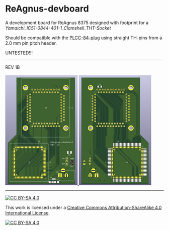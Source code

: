 # ReAgnus-devboard
A development board for ReAgnus 8375 designed with footprint for a _Yamaichi_IC51-0844-401-1_Clamshell_THT-Socket_ <br />

Should be compatible with the [PLCC-84-plug](https://github.com/jbilander/PLCC-84-plug) using straight TH-pins from a 2.0 mm pin pitch header.

UNTESTED!!!

***
REV 1B
<br /><br />
<a href="images/ReAgnus-devboard_pic1.png">
<img src="images/ReAgnus-devboard_pic1.png" width="230" height="350">
</a>
<a href="images/ReAgnus-devboard_pic2.png">
<img src="images/ReAgnus-devboard_pic2.png" width="230" height="350">
</a>

***

[![CC BY-SA 4.0][cc-by-sa-shield]][cc-by-sa]

This work is licensed under a
[Creative Commons Attribution-ShareAlike 4.0 International License][cc-by-sa].

[![CC BY-SA 4.0][cc-by-sa-image]][cc-by-sa]

[cc-by-sa]: http://creativecommons.org/licenses/by-sa/4.0/
[cc-by-sa-image]: https://licensebuttons.net/l/by-sa/4.0/88x31.png
[cc-by-sa-shield]: https://img.shields.io/badge/License-CC%20BY--SA%204.0-lightgrey.svg
